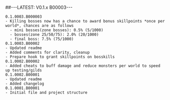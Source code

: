 ##---LATEST: V0.1.x B00003---

	0.1.0003.B000003
	- Killing bosses now has a chance to award bonus skillpoints *once per world*, chances are as follows
	  - mini bosses(zone bosses): 0.5% (5/1000)
	  - bosses(zone 25/50/75): 2.0% (20/1000)
	  - final boss: 7.5% (75/1000)
	0.1.0003.B00002
	- Updated readme
	- Added comments for clarity, cleanup
	- Prepare hook to grant skillpoints on bosskills
	0.1.0002.B00002
	- Added cheats to buff damage and reduce monsters per world to speed up testing/gilds
	0.1.0002.B00001
	- Updated readme
	- Added changelog
	0.1.0001.B00001
	- Initial file and project structure